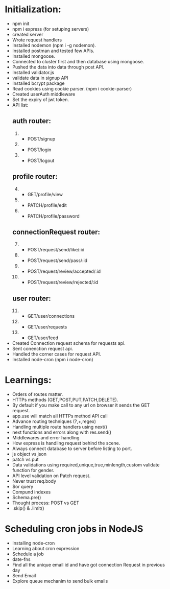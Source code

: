 # Initialization:
 - npm init
 - npm i express (for setuping servers)
 - created server
 - Wrote request handlers
 - Installed nodemon (npm i -g nodemon).
 - Installed postman and tested few APIs.
 - Installed mongoose.
 - Connected to cluster first and then database using mongoose.
 - Pushed the data into data through post API.
 - Installed validator.js
 - validate data in signup API
 - Installed bcrypt package
 - Read cookies using cookie parser. (npm i cookie-parser)
 - Created userAuth middleware
 - Set the expiry of jwt token.
 - API list:
   ## auth router:
     1. - POST/signup
     2. - POST/login
     3. - POST/logout
   ## profile router:
     4. - GET/profile/view
     5. - PATCH/profile/edit
     6. - PATCH/profile/password
   ## connectionRequest router:
     7. - POST/request/send/like/:id
     8. - POST/request/send/pass/:id
     9. - POST/request/review/accepted/:id
     10. - POST/request/review/rejected/:id
   ## user router:
     11. - GET/user/connections
     12. - GET/user/requests
     13. - GET/user/feed
  - Created Connection request schema for requests api.
  - Sent conenction request api.
  - Handled the corner cases for request API.
  - Installed node-cron (npm i node-cron)
# Learnings:
 - Orders of routes matter.
 - HTTPs methods (GET,POST,PUT,PATCH,DELETE).
 - By default if you make call to any url on browser it sends the GET request.
 - app.use will match all HTTPs method API call
 - Advance routing techniques (?,+,regex)
 - Handling multiple route handlers using next()
 - next functions and errors along with res.send()
 - Middlewares and error handling
 - How express is handling request behind the scene. 
 - Always connect database to server before listing to port.
 - js object vs json
 - patch vs put
 - Data validations using required,unique,true,minlength,custom validate function for gender.
 - API level validation on Patch request.
 - Never trust req.body
 - $or query
 - Compund indexes
 - Schema.pre()
 - Thought process: POST vs GET
 - .skip() & .limit()
 
# Scheduling cron jobs in NodeJS
 - Installing node-cron
 - Learning about cron expression
 - Schedule a job
 - date-fns
 - Find all the unique email id and have got connection Request in previous day
 - Send Email
 - Explore queue mechanim to send bulk emails
 